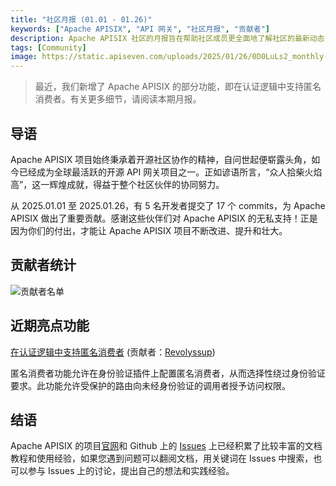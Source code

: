 ```yaml
---
title: "社区月报 (01.01 - 01.26)"
keywords: ["Apache APISIX", "API 网关", "社区月报", "贡献者"]
description: Apache APISIX 社区的月报旨在帮助社区成员更全面地了解社区的最新动态，方便大家参与到 Apache APISIX 社区中来。
tags: [Community]
image: https://static.apiseven.com/uploads/2025/01/26/0D0LuLs2_monthly-report-cover-cn-jan.png
---
```


> 最近，我们新增了 Apache APISIX 的部分功能，即在认证逻辑中支持匿名消费者。有关更多细节，请阅读本期月报。
<!--truncate-->

## 导语

Apache APISIX 项目始终秉承着开源社区协作的精神，自问世起便崭露头角，如今已经成为全球最活跃的开源 API 网关项目之一。正如谚语所言，“众人拾柴火焰高”，这一辉煌成就，得益于整个社区伙伴的协同努力。

从 2025.01.01 至 2025.01.26，有 5 名开发者提交了 17 个 commits，为 Apache APISIX 做出了重要贡献。感谢这些伙伴们对 Apache APISIX 的无私支持！正是因为你们的付出，才能让 Apache APISIX 项目不断改进、提升和壮大。

## 贡献者统计

![贡献者名单](https://static.apiseven.com/uploads/2025/01/26/REIh62gM_contributors-jan.png)

## 近期亮点功能

[在认证逻辑中支持匿名消费者](https://github.com/apache/apisix/pull/11917) (贡献者：[Revolyssup](https://github.com/Revolyssup))

匿名消费者功能允许在身份验证插件上配置匿名消费者，从而选择性绕过身份验证要求。此功能允许受保护的路由向未经身份验证的调用者授予访问权限。

## 结语

Apache APISIX 的项目[官网](https://apisix.apache.org/zh/)和 Github 上的 [Issues](https://github.com/apache/apisix/issues) 上已经积累了比较丰富的文档教程和使用经验，如果您遇到问题可以翻阅文档，用关键词在 Issues 中搜索，也可以参与 Issues 上的讨论，提出自己的想法和实践经验。

